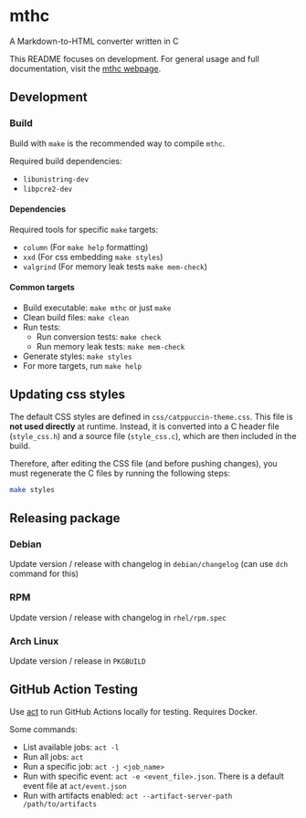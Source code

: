 # mthc

A Markdown-to-HTML converter written in C

This README focuses on development. For general usage and full documentation, visit the [mthc webpage](https://mthc.lmhaw.dev).

## Development

### Build
Build with `make` is the recommended way to compile `mthc`.

Required build dependencies:
- `libunistring-dev`
- `libpcre2-dev`

#### Dependencies
Required tools for specific `make` targets: 
- `column` (For `make help` formatting)
- `xxd` (For css embedding `make styles`)
- `valgrind` (For memory leak tests `make mem-check`)

#### Common targets
- Build executable: `make mthc` or just `make`
- Clean build files: `make clean`
- Run tests:
  - Run conversion tests: `make check`
  - Run memory leak tests: `make mem-check`
- Generate styles: `make styles`
- For more targets, run `make help`

## Updating css styles
The default CSS styles are defined in `css/catppuccin-theme.css`. This file is **not used directly** at runtime. Instead, it is converted into a C header file (`style_css.h`) and a source file (`style_css.c`), which are then included in the build. 

Therefore, after editing the CSS file (and before pushing changes), you must regenerate the C files by running the following steps:

```bash
make styles
```

## Releasing package

### Debian
Update version / release with changelog in `debian/changelog` (can use `dch` command for this)

### RPM
Update version / release with changelog in `rhel/rpm.spec`

### Arch Linux
Update version / release in `PKGBUILD`

## GitHub Action Testing
Use [act](https://github.com/nektos/act) to run GitHub Actions locally for testing. Requires Docker.

Some commands:
- List available jobs: `act -l`
- Run all jobs: `act`
- Run a specific job: `act -j <job_name>`
- Run with specific event: `act -e <event_file>.json`. There is a default event file at `act/event.json`
- Run with artifacts enabled: `act --artifact-server-path /path/to/artifacts`
